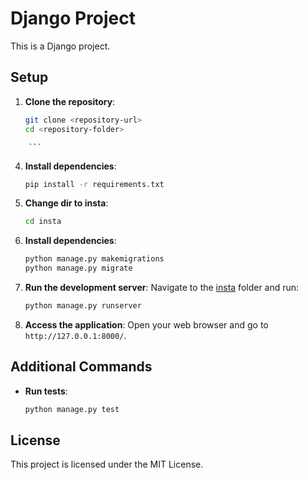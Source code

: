 # Django Project

This is a Django project.

## Setup

1. **Clone the repository**:
    ```sh
    git clone <repository-url>
    cd <repository-folder>
    ```

<!-- 2. **Create a virtual environment**:
    ```sh
    python -m venv venv
    ```

3. **Activate the virtual environment**:
    - On Windows:
        ```sh
        venv\Scripts\activate
        ```
    - On macOS and Linux:
        ```sh
        source venv/bin/activate -->
        ```

4. **Install dependencies**:
    ```sh
    pip install -r requirements.txt
    ```
5. **Change dir to insta**:
    ```sh
    cd insta
    ```

6. **Install dependencies**:
    ```sh
    python manage.py makemigrations
    python manage.py migrate
    ```

<!-- 6. **Create a superuser**:
    ```sh
    python manage.py createsuperuser
    ``` -->

7. **Run the development server**:
    Navigate to the [insta](http://_vscodecontentref_/2) folder and run:
    ```sh
    python manage.py runserver
    ```

8. **Access the application**:
    Open your web browser and go to `http://127.0.0.1:8000/`.

## Additional Commands

- **Run tests**:
    ```sh
    python manage.py test
    ```
<!-- 
- **Collect static files**:
    ```sh
    python manage.py collectstatic
    ``` -->

## License

This project is licensed under the MIT License.